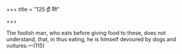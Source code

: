 +++
title = "125 द्वौ दैवे"

+++

The foolish man, who eats before giving food to these, does not understand, that, in thus eating, he is himself devoured by dogs and vultures.—(115) 